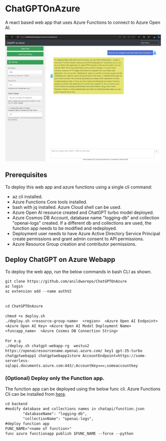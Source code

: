 # ChatGPTOnAzure

A react based web app that uses Azure Functions to connect to Azure Open AI. 


![](webapp-pic.png)


## Prerequisites

To deploy this web app and azure functions using a single cli command:
- az cli installed.
- Azure Functions Core tools installed.
- bash with jq installed. Azure Cloud shell can be used. 
- Azure Open AI resource created and ChatGPT turbo model deployed. 
- Azure Cosmos DB Account, database name "logging-db" and collection "openai-logs" created. If a different db and collections are used, the function app needs to be modified and redeployed. 
- Deployment user needs to have Azure Active Directory Service Principal create permissions and grant admin consent to API permissions.
- Azure Resource Group creation and contributor permissions.



## Deploy ChatGPT on Azure Webapp

To deploy the web app, run the below commands in bash CLI as shown.

    git clone https://github.com/anildwarepo/ChatGPTOnAzure
    az login
    az extension add --name authV2


    cd ChatGPTOnAzure

    chmod +x deploy.sh
    ./deploy.sh <resource-group-name>  <region>  <Azure Open AI Endpoint> <Azure Open AI Key> <Azure Open AI Model Deployment Name> <funcapp_name>  <Azure Cosmos DB Connection String>

    For e.g
    ./deploy.sh chatgpt-webapp-rg  westus2 https://openairesourcename.openai.azure.com/ key1 gpt-35-turbo chatgptwebapp1 chatgptwebapp1store AccountEndpoint=https://some-serverless-sqlapi.documents.azure.com:443/;AccountKey===;someaccountkey

### (Optional) Deploy only the Function app.
The function app can be deployed using the below func cli. Azure Functions Cli can be installed from [here](https://learn.microsoft.com/en-us/azure/azure-functions/functions-run-local?tabs=v4%2Clinux%2Ccsharp%2Cportal%2Cbash#install-the-azure-functions-core-tools).

    
    cd backend
    #modify database and collections names in chatapi/function.json
            "databaseName": "logging-db",
            "collectionName": "openai-logs",
    #deploy function app
    FUNC_NAME="<name of function>"
    func azure functionapp publish $FUNC_NAME --force --python